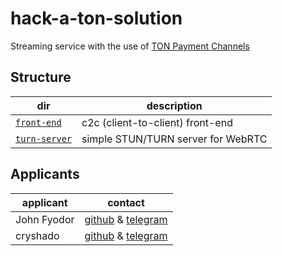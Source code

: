# hack-a-ton-solution

Streaming service with the use of [TON Payment Channels](https://github.com/ton-blockchain/payment-channels/blob/master/func/async-channel.func) 

## Structure

| dir               | description                           | 
| ----------------- | ------------------------------------- |
| [`front-end`](/front-end/)|  c2c (client-to-client) front-end     |
| [`turn-server`](/turn-server/)  |  simple STUN/TURN server for WebRTC   |
    


## Applicants

| applicant     | contact                               | 
| ------------- | ------------------------------------- |
| John Fyodor   |  [github](https://github.com/tjifyodor) & [telegram](https://t.me/ohwhoopsiedaisy)     |
| cryshado      |  [github](https://github.com/cryshado) & [telegram](https://t.me/cryshado)   |